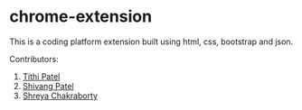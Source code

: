 # chrome-extension
This is a coding platform extension built using html, css, bootstrap and json.


Contributors:
1. <a href ="https://github.com/Tithi1408">Tithi Patel</a>
2. <a href ="https://github.com/shivang012">Shivang Patel</a>
3. <a href ="https://github.com/shreyachakraborty24">Shreya Chakraborty</a>
